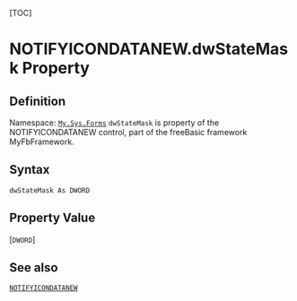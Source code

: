[TOC]
# NOTIFYICONDATANEW.dwStateMask Property

## Definition
Namespace: [`My.Sys.Forms`](My.Sys.Forms.md)
`dwStateMask` is property of the NOTIFYICONDATANEW control, part of the freeBasic framework MyFbFramework.
## Syntax
```freeBasic
dwStateMask As DWORD
```
## Property Value
[`DWORD`]
## See also
[`NOTIFYICONDATANEW`](NOTIFYICONDATANEW.md)
